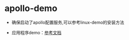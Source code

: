 # apollo-demo
* 确保启动了apollo配置服务,可以参考linux-demo的安装方法

* 应用程序demo：[参考文档](https://www.cnblogs.com/EasonJim/p/7649047.html)
